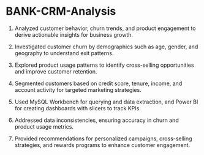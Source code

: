 # BANK-CRM-Analysis
1. Analyzed customer behavior, churn trends, and product engagement to derive actionable insights for business growth.

2. Investigated customer churn by demographics such as age, gender, and geography to understand exit patterns.

3. Explored product usage patterns to identify cross-selling opportunities and improve customer retention.

4. Segmented customers based on credit score, tenure, income, and account activity for targeted marketing strategies.

5. Used MySQL Workbench for querying and data extraction, and Power BI for creating dashboards with slicers to track KPIs.

6. Addressed data inconsistencies, ensuring accuracy in churn and product usage metrics.

7. Provided recommendations for personalized campaigns, cross-selling strategies, and rewards programs to enhance customer engagement.
